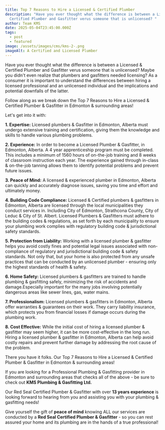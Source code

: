 ```yaml
---
title: Top 7 Reasons to Hire a Licensed & Certified Plumber
description: "Have you ever thought what the difference is between a Licensed &
  Certified Plumber and Gasfitter verus someone that is unlicensed? "
author: Team KMS
date: 2025-05-04T23:45:00.000Z
tags:
  - post
  - featured
image: /assets/images/cms/kms-2-.png
imageAlt: A Certified and Licensed Plumber
---
```

Have you ever thought what the difference is between a Licensed & Certified Plumber and Gasfitter verus someone that is unlicensed? Maybe you didn't even realize that plumbers and gasfitters needed licensing? As a consumer it is important to understand the differences between hiring a licensed professional and an unlicensed individual and the implications and potential downfalls of the latter. 

Follow along as we break down the Top 7 Reasons to Hire a Licensed & Certified Plumber & Gasfitter in Edmonton & surrounding areas!

Let's get into it with:

**1.	Expertise:** Licensed plumbers & Gasfitter in Edmonton, Alberta must undergo extensive training and certification, giving them the knowledge and skills to handle various plumbing problems.

**2.	Experience:** In order to become a Licensed Plumber & Gasfitter, in Edmonton, Alberta. A 4 year apprenticeship program must be completed. This includes a minimum of 1560 hours of on-the-job training and 8 weeks of classroom instruction each year. The experience gained through in-class & on-the-job tanning allows them to identify potential problems and prevent future issues.

**3.	Peace of Mind:** A licensed & experienced plumber in Edmonton, Alberta can quickly and accurately diagnose issues, saving you time and effort and ultimately money. 

**4.	Building Code Compliance:** Licensed & Certified plumbers & gasfitters in Edmonton, Alberta are licensed through the local municipalities they conduct services in. Including City of Edmonton, Strathcona County, City of Leduc & City of St. Albert. Licensed Plumbers & Gasfitters must adhere to the building codes & regulations, as set forth by each municipality to ensure your plumbing work complies with regulatory building code & jurisdictional safety standards.

**5. Protection from Liability:** Working with a licensed plumber & gasfitter helps you avoid costly fines and potential legal issues associated with non-compliance of regulatory and jurisdictional building code & safety standards. Not only that, but your home is also protected from any unsafe practices that can be conducted by an unlicensed plumber - ensuring only the highest standards of health & safety. 

**6.	Home Safety:** Licensed plumbers & gasfitters are trained to handle plumbing & gasfitting safely, minimizing the risk of accidents and damage.Especially important for the many jobs involving potentially dangerous areas like sewer lines, gas, water mains. 

**7.	Professionalism:** Licensed plumbers & gasfitters in Edmonton, Alberta offer warranties & guarantees on their work. They carry liability insurance, which protects you from financial losses if damage occurs during the plumbing work.

**8.	Cost Effective:** While the initial cost of hiring a licensed plumber & gasfitter may seem higher, it can be more cost-effective in the long run. Hiring a licensed plumber & gasfitter in Edmonton, Alberta can help avoid costly repairs and prevent further damage by addressing the root cause of the problem.

There you have it folks. Our Top 7 Reasons to Hire a Licensed & Certified Plumber & Gasfitter in Edmonton & surrounding areas!

If you are looking for a Professional Plumbing & Gasfitting provider in Edmonton and surrounding areas that checks all of the above - be sure to check out **KMS Plumbing & Gasfitting Ltd.** 

Our Red Seal Certified Plumber & Gasfitter with over **13 years experience** is looking forward to hearing from you and assisting you with your plumbing & gasfitting needs!

Give yourself the gift of **peace of mind** knowing ALL our services are conducted by a **Red Seal Certified Plumber & Gasfitter** - so you can rest assured your home and its plumbing are in the hands of a true professional!
